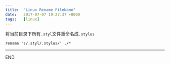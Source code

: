 ```yaml
---
title:  "Linux Rename FileName"
date:   2017-07-07 19:27:37 +0000
tags:   [linux]
---
```

将当前目录下所有`.styl`文件重命名成`.stylus`
```shell
rename 's/.styl/.stylus/' ./*  
```

---
END
